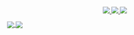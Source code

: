 <!-- ### Hi there 👋 -->

<p align="center">
  <a href="https://instagram.com/imraka_a">
     <img src="https://img.shields.io/badge/-raka%20atmaja-blue?style=for-the-badge&logo=Instagram&logoColor=00AEFF&labelColor=black&color=black">
   </a>
  <a href="https://www.linkedin.com/in/rakaatmaja/">
    <img src="https://img.shields.io/badge/-raka%20putra%20atmaja-blue?style=for-the-badge&logo=Linkedin&logoColor=00AEFF&labelColor=black&color=black">
  </a>
  <a href="mailto:rakaa.dev@gmail.com">
    <img src="https://img.shields.io/badge/rakaaa.dev@gmail.com-0078D4?style=for-the-badge&logo=Microsoft-Outlook&logoColor=00AEFF&labelColor=black&color=black">
  </a>
</p>

<a href="https://github.com/rakaatmaja">
  <img align="center" src="https://github-readme-stats.vercel.app/api?username=rakaatmaja&count_private=true&show_icons=true&theme=chartreuse-dark" />
</a>
<a href="https://github.com/rakaatmaja">
  <img align="center" src="https://github-readme-stats.vercel.app/api/top-langs/?username=rakaatmaja&layout=compact&theme=chartreuse-dark&langs_count=8" />
</a>
